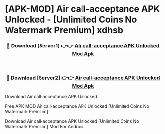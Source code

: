 # [APK-MOD] Air call-acceptance APK Unlocked - [Unlimited Coins No Watermark Premium] xdhsb



<div align="center">
<h3>🔴 Download [Server1] 👉👉 <a href="https://momento.my/?title=Air_call-acceptance_APK_Unlocked">Air call-acceptance APK Unlocked Mod Apk</a></h3><br>

<h3>🔴 Download [Server2] 👉👉 <a href="https://momento.my/?title=Air_call-acceptance_APK_Unlocked">Air call-acceptance APK Unlocked Mod Apk</a></h3>
</div>



Download Air call-acceptance APK Unlocked 

Free APK MOD Air call-acceptance APK Unlocked [Unlimited Coins No Watermark Premium]

Download Air call-acceptance APK Unlocked [Unlimited Coins No Watermark Premium] Mod For Android
